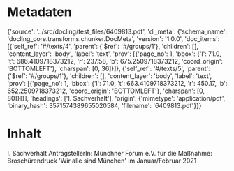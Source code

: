 # Metadaten
{'source': '../src/docling/test_files/6409813.pdf', 'dl_meta': {'schema_name': 'docling_core.transforms.chunker.DocMeta', 'version': '1.0.0', 'doc_items': [{'self_ref': '#/texts/4', 'parent': {'$ref': '#/groups/1'}, 'children': [], 'content_layer': 'body', 'label': 'text', 'prov': [{'page_no': 1, 'bbox': {'l': 71.0, 't': 686.4109718373212, 'r': 237.58, 'b': 675.2509718373212, 'coord_origin': 'BOTTOMLEFT'}, 'charspan': [0, 36]}]}, {'self_ref': '#/texts/5', 'parent': {'$ref': '#/groups/1'}, 'children': [], 'content_layer': 'body', 'label': 'text', 'prov': [{'page_no': 1, 'bbox': {'l': 71.0, 't': 663.4109718373212, 'r': 450.17, 'b': 652.2509718373212, 'coord_origin': 'BOTTOMLEFT'}, 'charspan': [0, 80]}]}], 'headings': ['I. Sachverhalt'], 'origin': {'mimetype': 'application/pdf', 'binary_hash': 3571574389655020584, 'filename': '6409813.pdf'}}}

# Inhalt
I. Sachverhalt
AntragstellerIn: Münchner Forum e.V.
für die Maßnahme: Broschürendruck 'Wir alle sind München' im Januar/Februar 2021